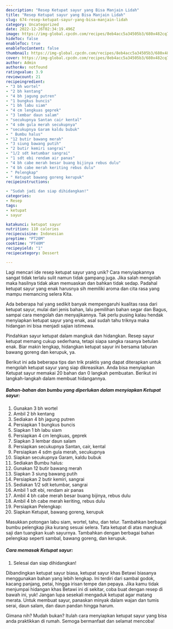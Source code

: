 ```yaml
---
description: "Resep Ketupat sayur yang Bisa Manjain Lidah"
title: "Resep Ketupat sayur yang Bisa Manjain Lidah"
slug: 674-resep-ketupat-sayur-yang-bisa-manjain-lidah
category: Uncategorized
date: 2022-12-26T02:34:19.496Z
image: https://img-global.cpcdn.com/recipes/8eb4acc5a34505b3/680x482cq70/ketupat-sayur-foto-resep-utama.jpg
hideToc: false
enableToc: true
enableTocContent: false
thumbnail: https://img-global.cpcdn.com/recipes/8eb4acc5a34505b3/680x482cq70/ketupat-sayur-foto-resep-utama.jpg
cover: https://img-global.cpcdn.com/recipes/8eb4acc5a34505b3/680x482cq70/ketupat-sayur-foto-resep-utama.jpg
author: Admin
authorAv: notfound
ratingvalue: 3.9
reviewcount: 21
recipeingredient:
- "3 bh wortel"
- "2 bh kentang"
- "4 bh jagung putren"
- "1 bungkus buncis"
- "1 bh labu siam"
- "4 cm lengkuas geprek"
- "3 lembar daun salam"
- "secukupnya Santan cair kental"
- "4 sdm gula merah secukupnya"
- "secukupnya Garam kaldu bubuk"
- " Bumbu halus"
- "12 butir bawang merah"
- "3 siung bawang putih"
- "2 butir kemiri sangrai"
- "1/2 sdt ketumbar sangrai"
- "1 sdt ebi rendam air panas"
- "4 bh cabe merah besar buang bijinya rebus dulu"
- "4 bh cabe merah keriting rebus dulu"
- " Pelengkap"
- " Ketupat bawang goreng kerupuk"
recipeinstructions:

- "Sudah jadi dan siap dihidangkan!"
categories:
- Resep
tags:
- ketupat
- sayur

katakunci: ketupat sayur 
nutrition: 110 calories
recipecuisine: Indonesian
preptime: "PT20M"
cooktime: "PT40M"
recipeyield: "1"
recipecategory: Dessert

---
```





Lagi mencari ide resep ketupat sayur yang unik? Cara menyiapkannya sangat tidak terlalu sulit namun tidak gampang juga. Jika salah mengolah maka hasilnya tidak akan memuaskan dan bahkan tidak sedap. Padahal ketupat sayur yang enak harusnya sih memiliki aroma dan cita rasa yang mampu memancing selera Kita.





Ada beberapa hal yang sedikit banyak mempengaruhi kualitas rasa dari ketupat sayur, mulai dari jenis bahan, lalu pemilihan bahan segar dan Bagus, sampai cara mengolah dan menyajikannya. Tak perlu pusing kalau hendak menyiapkan ketupat sayur yang enak,      asal sudah tahu triknya maka hidangan ini bisa menjadi sajian istimewa.














Pindahkan sayur ketupat dalam mangkuk dan hidangkan. Resep sayur ketupat memang cukup sederhana, tetapi siapa sangka rasanya betulan enak. Biar makin lengkap, hidangkan ketupat sayur ini bersama taburan bawang goreng dan kerupuk, ya.






Berikut ini ada beberapa tips dan trik praktis yang dapat diterapkan untuk mengolah ketupat sayur yang siap dikreasikan. Anda bisa menyiapkan Ketupat sayur memakai 20 bahan dan 0 langkah pembuatan. Berikut ini langkah-langkah dalam membuat hidangannya.

<!--inarticleads1-->

##### Bahan-bahan dan bumbu yang diperlukan dalam menyiapkan Ketupat sayur:

1. Gunakan 3 bh wortel
1. Ambil 2 bh kentang
1. Sediakan 4 bh jagung putren
1. Persiapkan 1 bungkus buncis
1. Siapkan 1 bh labu siam
1. Persiapkan 4 cm lengkuas, geprek
1. Siapkan 3 lembar daun salam
1. Persiapkan secukupnya Santan, cair, kental
1. Persiapkan 4 sdm gula merah, secukupnya
1. Siapkan secukupnya Garam, kaldu bubuk
1. Sediakan  Bumbu halus:
1. Gunakan 12 butir bawang merah
1. Siapkan 3 siung bawang putih
1. Persiapkan 2 butir kemiri, sangrai
1. Sediakan 1/2 sdt ketumbar, sangrai
1. Ambil 1 sdt ebi, rendam air panas
1. Ambil 4 bh cabe merah besar buang bijinya, rebus dulu
1. Ambil 4 bh cabe merah keriting, rebus dulu
1. Persiapkan  Pelengkap:
1. Siapkan  Ketupat, bawang goreng, kerupuk


Masukkan potongan labu siam, wortel, tahu, dan telur. Tambahkan berbagai bumbu pelengkap jika kurang sesuai selera. Tata ketupat di atas mangkuk saji dan tuangkan kuah sayurnya. Tambahkan dengan berbagai bahan pelengkap seperti sambal, bawang goreng, dan kerupuk. 

<!--inarticleads2-->

##### Cara memasak Ketupat sayur:


1. Selesai dan siap dihidangkan!

Dibandingkan ketupat sayur biasa, ketupat sayur khas Betawi biasanya menggunakan bahan yang lebih lengkap. Ini terdiri dari sambal godok, kacang panjang, petai, hingga irisan tempe dan pepaya. Jika kamu tidak menjumpai hidangan khas Betawi ini di sekitar, coba buat dengan resep di bawah ini, yuk! Jangan lupa sesekali mengaduk ketupat agar matang merata. Untuk membuat sayur, panaskan minyak dalam wajan dan tumis serai, daun salam, dan daun pandan hingga harum. 

Gimana nih? Mudah bukan? Itulah cara menyiapkan ketupat sayur yang bisa anda praktikkan di rumah. Semoga bermanfaat dan selamat mencoba!
